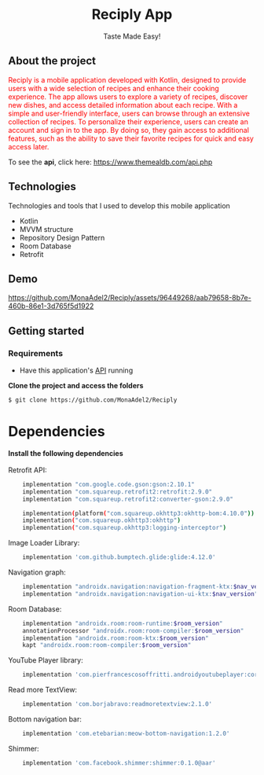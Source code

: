 <h1 align="center">
  Reciply App
</h1>

<p align="center">Taste Made Easy!</p>

## About the project

<p style="color: red;">
  Reciply is a mobile application developed with Kotlin, designed to provide users with a wide selection of recipes and enhance their cooking experience. 
  The app allows users to explore a variety of recipes, discover new dishes, and access detailed information about each recipe.
  With a simple and user-friendly interface, users can browse through an extensive collection of recipes. 
  To personalize their experience, users can create an account and sign in to the app. By doing so, they gain access to additional features, such as the ability to save their favorite recipes for quick and easy access later.
</p>

To see the **api**, click here: https://www.themealdb.com/api.php </br>

## Technologies

Technologies and tools that I used to develop this mobile application

- Kotlin
- MVVM structure
- Repository Design Pattern
- Room Database
- Retrofit

## Demo

https://github.com/MonaAdel2/Reciply/assets/96449268/aab79658-8b7e-460b-86e1-3d765f5d1922


## Getting started

### Requirements

- Have this application's [API](https://www.themealdb.com/api.php) running

**Clone the project and access the folders**

```bash
$ git clone https://github.com/MonaAdel2/Reciply
```

# Dependencies
**Install the following dependencies**</br></br>
Retrofit API:
```bash
    implementation "com.google.code.gson:gson:2.10.1"
    implementation "com.squareup.retrofit2:retrofit:2.9.0"
    implementation "com.squareup.retrofit2:converter-gson:2.9.0"

    implementation(platform("com.squareup.okhttp3:okhttp-bom:4.10.0"))
    implementation("com.squareup.okhttp3:okhttp")
    implementation("com.squareup.okhttp3:logging-interceptor")
```
Image Loader Library:
```bash
    implementation 'com.github.bumptech.glide:glide:4.12.0'
```
Navigation graph:
```bash
    implementation "androidx.navigation:navigation-fragment-ktx:$nav_version"
    implementation "androidx.navigation:navigation-ui-ktx:$nav_version"
```
Room Database:
```bash
    implementation "androidx.room:room-runtime:$room_version"
    annotationProcessor "androidx.room:room-compiler:$room_version"
    implementation "androidx.room:room-ktx:$room_version"
    kapt "androidx.room:room-compiler:$room_version"
```
YouTube Player library:
```bash
    implementation 'com.pierfrancescosoffritti.androidyoutubeplayer:core:12.1.0'
```
Read more TextView:
```bash
    implementation 'com.borjabravo:readmoretextview:2.1.0'
```

Bottom navigation bar:
```bash
    implementation 'com.etebarian:meow-bottom-navigation:1.2.0'
```
Shimmer:
```bash
    implementation 'com.facebook.shimmer:shimmer:0.1.0@aar'
```
